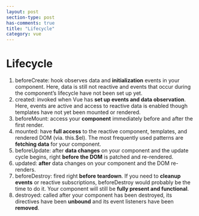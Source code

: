 ```yaml
---
layout: post
section-type: post
has-comments: true
title: "Lifecycle"
category: vue
---
```

# Lifecycle


1. beforeCreate: hook observes data and **initialization** events in your component. Here, data is still not reactive and events that occur during the component’s lifecycle have not been set up yet.
2. created: invoked when Vue has **set up events and data observation**. Here, events are active and access to reactive data is enabled though templates have not yet been mounted or rendered.
3. beforeMount: access your **component** immediately before and after the first render.
4. mounted: have **full access** to the reactive component, templates, and rendered DOM (via. this.$el). The most frequently used patterns are **fetching data** for your component.
5. beforeUpdate: after **data changes** on your component and the update cycle begins, right **before the DOM** is patched and re-rendered.
6. updated: **after** data changes on your component and the DOM re-renders.
7. beforeDestroy: fired right **before teardown**. If you need to **cleanup events** or reactive subscriptions, beforeDestroy would probably be the time to do it. Your component will still be **fully present and functional**.
8. destroyed: called after your component has been destroyed, its directives have been **unbound** and its event listeners have been **removed**.